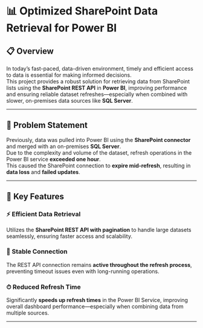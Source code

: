 # 📊 Optimized SharePoint Data Retrieval for Power BI

## 📋 Overview

In today’s fast-paced, data-driven environment, timely and efficient access to data is essential for making informed decisions.  
This project provides a robust solution for retrieving data from SharePoint lists using the **SharePoint REST API** in **Power BI**, improving performance and ensuring reliable dataset refreshes—especially when combined with slower, on-premises data sources like **SQL Server**.

---

## 🚩 Problem Statement

Previously, data was pulled into Power BI using the **SharePoint connector** and merged with an on-premises **SQL Server**.  
Due to the complexity and volume of the dataset, refresh operations in the Power BI service **exceeded one hour**.  
This caused the SharePoint connection to **expire mid-refresh**, resulting in **data loss** and **failed updates**.

---

## 🔑 Key Features

### ⚡ Efficient Data Retrieval
Utilizes the **SharePoint REST API with pagination** to handle large datasets seamlessly, ensuring faster access and scalability.

### 🔗 Stable Connection
The REST API connection remains **active throughout the refresh process**, preventing timeout issues even with long-running operations.

### ⏱ Reduced Refresh Time
Significantly **speeds up refresh times** in the Power BI Service, improving overall dashboard performance—especially when combining data from multiple sources.

---
